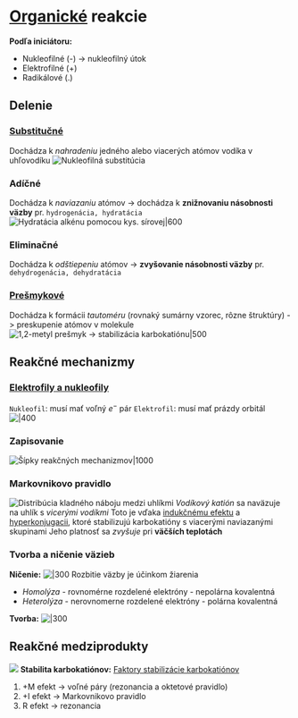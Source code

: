 # [Organické](organická-chémia.md) reakcie
**Podľa iniciátoru:**
- Nukleofilné (-) -> nukleofilný útok
- Elektrofilné (+)
- Radikálové (.)

## Delenie
### [Substitučné](substitúcie.md)
Dochádza k *nahradeniu* jedného alebo viacerých atómov vodíka v uhľovodíku
![Nukleofilná substitúcia](nukleofilna-substitucia.png)

### Adíčné
Dochádza k *naviazaniu* atómov -> dochádza k **znižnovaniu násobnosti väzby**
pr. `hydrogenácia, hydratácia`
![Hydratácia alkénu pomocou kys. sírovej|600](hydrat%C3%A1cia-ad%C3%ADcia.png)

### Eliminačné
Dochádza k *odštiepeniu* atómov -> **zvyšovanie násobnosti väzby**
pr. `dehydrogenácia, dehydratácia`

### [Prešmykové](prešmykové-reakcie.md)
Dochádza k formácii *tautoméru* (rovnaký sumárny vzorec, rôzne štruktúry)
-> preskupenie atómov v molekule
![1,2-metyl prešmyk -> stabilizácia karbokatiónu|500](1,2-metyl-prešmyk.png)

## Reakčné mechanizmy
### [Elektrofily a nukleofily](nukleofily-a-elektrofily.md)
`Nukleofil`: musí mať voľný $e^-$ pár
`Elektrofil`: musí mať prázdy orbitál
![|400](nukleofily_elektrofily.jpeg)

### Zapisovanie
![Šípky reakčných mechanizmov|1000](reak%C4%8Dn%C3%A9%20%C5%A1%C3%ADpky.png)

### Markovnikovo pravidlo
![Distribúcia kladného náboju medzi uhlíkmi](markovnikovo-pravidlo.png)
*Vodíkový katión* sa naväzuje na uhlík s *vicerými vodíkmi*
Toto je vďaka [indukčnému efektu](elektrické-efekty.md#Indukčný%20efekt) a [hyperkonjugacii](elektrické-efekty.md#Hyperkonjugácia), ktoré stabilizujú karbokatióny s viacerými naviazanými skupinami
Jeho platnosť sa *zvyšuje* pri **väčších teplotách**

### Tvorba a ničenie väzieb
**Ničenie:**
![|300](lýza-väzby.png)
Rozbitie väzby je účinkom žiarenia
- *Homolýza* - rovnomérne rozdelené elektróny - nepolárna kovalentná
- *Heterolýza* - nerovnomerne rozdelené elektróny - polárna kovalentná

**Tvorba:**
![|300](tvorba-v%C3%A4zby.png)

## Reakčné medziprodukty
![](medziprodukty-och-reakcie.png)
**Stabilita karbokatiónov:**
[Faktory stabilizácie karbokatiónov](https://www.masterorganicchemistry.com/2011/03/11/3-factors-that-stabilize-carbocations/)
1. +M efekt -> voľné páry (rezonancia a oktetové pravidlo)
2. +I efekt -> Markovnikovo pravidlo
3. R efekt -> rezonancia
